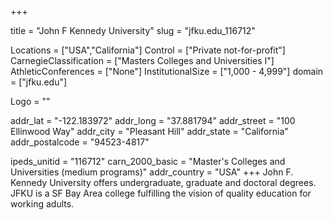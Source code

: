 
+++

title = "John F Kennedy University"
slug = "jfku.edu_116712"

Locations = ["USA","California"]
Control = ["Private not-for-profit"]
CarnegieClassification = ["Masters Colleges and Universities I"]
AthleticConferences = ["None"]
InstitutionalSize = ["1,000 - 4,999"]
domain = ["jfku.edu"]

Logo = ""

addr_lat = "-122.183972"
addr_long = "37.881794"
addr_street = "100 Ellinwood Way"
addr_city = "Pleasant Hill"
addr_state = "California"
addr_postalcode = "94523-4817"

ipeds_unitid = "116712"
carn_2000_basic = "Master's Colleges and Universities (medium programs)"
addr_country = "USA"
+++
    John F. Kennedy University offers undergraduate, graduate and doctoral degrees. JFKU is a SF Bay Area college fulfilling the vision of quality education for working adults.

